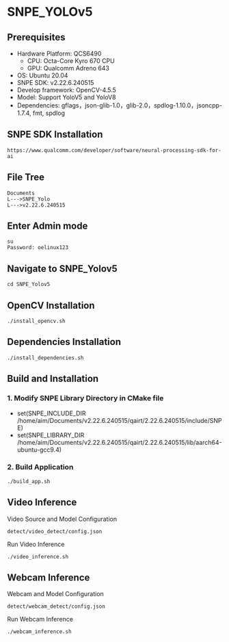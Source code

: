 # SNPE_YOLOv5

## Prerequisites
* Hardware Platform: QCS6490
  - CPU: Octa-Core Kyro 670 CPU
  - GPU: Qualcomm Adreno 643
* OS: Ubuntu 20.04
* SNPE SDK: v2.22.6.240515
* Develop framework: OpenCV-4.5.5
* Model: Support YoloV5 and YoloV8
* Dependencies: gflags，json-glib-1.0，glib-2.0，spdlog-1.10.0，jsoncpp-1.7.4, fmt, spdlog

## SNPE SDK Installation
```
https://www.qualcomm.com/developer/software/neural-processing-sdk-for-ai
```

## File Tree
```
Documents
L--->SNPE_Yolo
L--->v2.22.6.240515
```

## Enter Admin mode
```
su
Password: oelinux123
```

## Navigate to SNPE_Yolov5
```
cd SNPE_Yolov5
```

## OpenCV Installation
```
./install_opencv.sh
```

## Dependencies Installation
```
./install_dependencies.sh
```

## Build and Installation
### 1. Modify SNPE Library Directory in CMake file
* set(SNPE_INCLUDE_DIR /home/aim/Documents/v2.22.6.240515/qairt/2.22.6.240515/include/SNPE)
* set(SNPE_LIBRARY_DIR /home/aim/Documents/v2.22.6.240515/qairt/2.22.6.240515/lib/aarch64-ubuntu-gcc9.4)

### 2. Build Application
```
./build_app.sh
```

## Video Inference
Video Source and Model Configuration
```
detect/video_detect/config.json
```
Run Video Inference
``` 
./video_inference.sh
```

## Webcam Inference
Webcam and Model Configuration
```
detect/webcam_detect/config.json
```
Run Webcam Inference
```
./webcam_inference.sh
```
